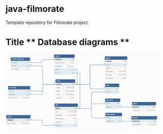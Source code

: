 # java-filmorate
Template repository for Filmorate project.

# Title ** Database diagrams ** 


![схемы базы данных](https://github.com/marussiakuz/java-filmorate/blob/main/DATABASE%20schemas.png)
